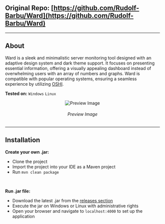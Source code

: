 ## Original Repo: [https://github.com/Rudolf-Barbu/Ward](https://github.com/Rudolf-Barbu/Ward)

---

## About

Ward is a sleek and minimalistic server monitoring tool designed with an adaptive design system and dark theme support. It focuses on presenting essential information, offering a visually appealing dashboard instead of overwhelming users with an array of numbers and graphs. Ward is compatible with popular operating systems, ensuring a seamless experience by utilizing [OSHI](https://github.com/oshi/oshi).

**Tested on:** `Windows` `Linux`

<p align="center">
    <img src="images/preview.png" alt="Preview Image" />
</p>

<h6 align="center">Preview Image</h6>

---

## Installation

**Create your own .jar:**

- Clone the project
- Import the project into your IDE as a Maven project
- Run `mvn clean package`

<br>

**Run .jar file:**

- Download the latest .jar from the [releases section](https://github.com/Rudolf-Barbu/Ward/releases)
- Execute the jar on Windows or Linux with administrative rights
- Open your browser and navigate to `localhost:4000` to set up the application
